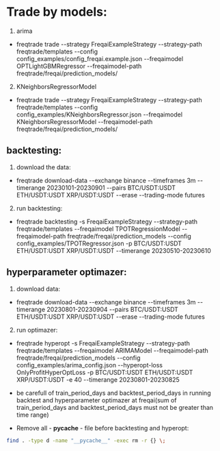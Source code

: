 # Trade by models:
1. arima
- freqtrade trade --strategy FreqaiExampleStrategy --strategy-path freqtrade/templates --config config_examples/config_freqai.example.json --freqaimodel OPTLightGBMRegressor --freqaimodel-path freqtrade/freqai/prediction_models/ 

2. KNeighborsRegressorModel
- freqtrade trade --strategy FreqaiExampleStrategy --strategy-path freqtrade/templates --config config_examples/KNeighborsRegressor.json --freqaimodel KNeighborsRegressorModel --freqaimodel-path freqtrade/freqai/prediction_models/ 

## backtesting:
1. download the data:
- freqtrade download-data --exchange binance --timeframes 3m  --timerange 20230101-20230901 --pairs BTC/USDT:USDT ETH/USDT:USDT XRP/USDT:USDT  --erase --trading-mode futures

2. run backtesting:
- freqtrade backtesting -s FreqaiExampleStrategy --strategy-path freqtrade/templates  --freqaimodel TPOTRegressionModel --freqaimodel-path freqtrade/freqai/prediction_models --config config_examples/TPOTRegressor.json  -p BTC/USDT:USDT ETH/USDT:USDT XRP/USDT:USDT  --timerange 20230510-20230610


## hyperparameter optimazer:
1. download data:
- freqtrade download-data --exchange binance --timeframes 3m  --timerange 20230801-20230904 --pairs BTC/USDT:USDT ETH/USDT:USDT XRP/USDT:USDT  --erase --trading-mode futures
2. run optimazer:

-  freqtrade hyperopt -s FreqaiExampleStrategy --strategy-path freqtrade/templates  --freqaimodel ARIMAModel --freqaimodel-path freqtrade/freqai/prediction_models --config config_examples/arima_config.json --hyperopt-loss OnlyProfitHyperOptLoss -p BTC/USDT:USDT ETH/USDT:USDT XRP/USDT:USDT -e 40 --timerange 20230801-20230825


* be carefull of train_period_days and backtest_period_days in running backtest and hyperparameter optimazer at freqai(sum of train_period_days and backtest_period_days must not be greater than time range)

* Remove all - __pycache__ - file before backtesting and hyperopt:

```bash
find . -type d -name "__pycache__" -exec rm -r {} \;
```
